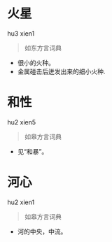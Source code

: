 # 火星
hu3 xien1
> 如东方言词典
- 很小的火种。
- 金属碰击后迸发出来的细小火种.

# 和性
hu2 xien5
> 如皋方言词典
- 见“和暴”。

# 河心
hu2 xien1
> 如皋方言词典
- 河的中央，中流。

